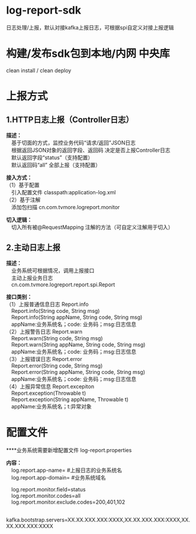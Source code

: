 # log-report-sdk
日志处理/上报，默认对接kafka上报日志，可根据spi自定义对接上报逻辑

# 构建/发布sdk包到本地/内网 中央库
clean install / clean deploy

# 上报方式
## 1.HTTP日志上报（Controller日志）
**描述：**  
&emsp;基于切面的方式，监控业务代码“请求/返回”JSON日志  
&emsp;根据返回JSON对象的返回字段、返回码  决定是否上报Controller日志  
&emsp;默认返回字段“status”（支持配置）  
&emsp;默认返回码“all”  全部上报（支持配置）  

**接入方式：**  
（1）基于配置  
&emsp;引入配置文件 classpath:application-log.xml  
（2）基于注解  
&emsp;添加包扫描  cn.com.tvmore.logreport.monitor

**切入逻辑：**  
&emsp;切入所有被@RequestMapping 注解的方法（可自定义注解用于切入）

## 2.主动日志上报
**描述：**  
&emsp;业务系统可根据情况，调用上报接口  
&emsp;主动上报业务日志  
&emsp;cn.com.tvmore.logreport.report.spi.Report

**接口类别：**  
（1）上报普通信息日志 Report.info  
&emsp;Report.info(String code, String msg)  
&emsp;Report.info(String appName, String code, String msg)  
&emsp;appName:业务系统名；code: 业务码；msg:日志信息  
（2）上报警告日志 Report.warn  
&emsp;Report.warn(String code, String msg)  
&emsp;Report.warn(String appName, String code, String msg)  
&emsp;appName:业务系统名；code: 业务码；msg:日志信息  
（3）上报错误日志 Report.error  
&emsp;Report.error(String code, String msg)  
&emsp;Report.error(String appName, String code, String msg)  
&emsp;appName:业务系统名；code: 业务码；msg:日志信息  
（4）上报异常信息 Report.excepiton  
&emsp;Report.exception(Throwable t)  
&emsp;Report.exception(String appName, Throwable t)  
&emsp;appName:业务系统名；t:异常对象  
  
# 配置文件
****业务系统需要新增配置文件  log-report.properties

**内容：**  
&emsp;log.report.app-name= #上报日志的业务系统名  
&emsp;log.report.app-domain= #业务系统域名  

&emsp;log.report.monitor.field=status   
&emsp;log.report.monitor.codes=all  
&emsp;log.report.monitor.exclude.codes=200,401,102  

&emsp;kafka.bootstrap.servers=XX.XX.XXX.XXX:XXXX,XX.XX.XXX.XXX:XXXX,XX.XX.XXX.XXX:XXXX
